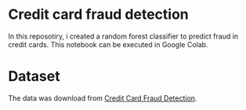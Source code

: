 # Credit card fraud detection

In this reposotiry, i created a random forest classifier to predict fraud in credit cards. This notebook can be executed in Google Colab.

# Dataset
The data was download from [Credit Card Fraud Detection](https://www.kaggle.com/mlg-ulb/creditcardfraud/notebooks).
